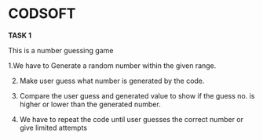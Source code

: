 # CODSOFT
**TASK 1**

This is a number guessing game

1.We have to Generate a random number within the given range.

2. Make user guess what number is generated by the code.

3. Compare the user guess and generated value to show if the guess no. is higher or lower than the generated number.

4. We have to repeat the code until user guesses the correct number or give limited attempts


